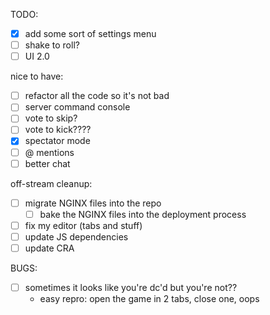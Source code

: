 TODO:
- [x] add some sort of settings menu
- [ ] shake to roll?
- [ ] UI 2.0

nice to have:
- [ ] refactor all the code so it's not bad
- [ ] server command console
- [ ] vote to skip?
- [ ] vote to kick????
- [x] spectator mode
- [ ] @ mentions
- [ ] better chat

off-stream cleanup:
- [ ] migrate NGINX files into the repo
  - [ ] bake the NGINX files into the deployment process
- [ ] fix my editor (tabs and stuff)
- [ ] update JS dependencies
- [ ] update CRA

BUGS:
- [ ] sometimes it looks like you're dc'd but you're not??
    - easy repro: open the game in 2 tabs, close one, oops
